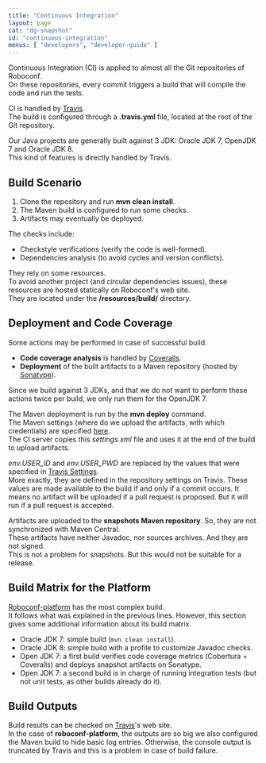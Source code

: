 ```yaml
---
title: "Continuous Integration"
layout: page
cat: "dg-snapshot"
id: "continuous-integration"
menus: [ "developers", "developer-guide" ]
---
```


Continuous Integration (CI) is applied to almost all the Git repositories of Roboconf.  
On these repositories, every commit triggers a build that will compile the code and run the tests.

CI is handled by [Travis](https://travis-ci.org/).  
The build is configured through a **.travis.yml** file, located at the root of the Git repository.

Our Java projects are generally built against 3 JDK: Oracle JDK 7, OpenJDK 7 and Oracle JDK 8.  
This kind of features is directly handled by Travis.


## Build Scenario

1. Clone the repository and run **mvn clean install**.
2. The Maven build is configured to run some checks.
3. Artifacts may eventually be deployed.

The checks include:

* Checkstyle verifications (verify the code is well-formed).
* Dependencies analysis (to avoid cycles and version conflicts).

They rely on some resources.  
To avoid another project (and circular dependencies issues), these resources are hosted statically on Roboconf's web site.  
They are located under the **/resources/build/** directory.


## Deployment and Code Coverage

Some actions may be performed in case of successful build.  

* **Code coverage analysis** is handled by [Coveralls](https://coveralls.io/).
* **Deployment** of the built artifacts to a Maven repository (hosted by [Sonatype](http://www.sonatype.org/)).

Since we build against 3 JDKs, and that we do not want to perform these actions twice per build, we only
run them for the OpenJDK 7.

The Maven deployment is run by the **mvn deploy** command.  
The Maven settings (where do we upload the artifacts, with which credentials) are specified [here](/resources/build/settings.xml).  
The CI server copies this *settings.xml* file and uses it at the end of the build to upload artifacts.

*env.USER_ID* and *env.USER_PWD* are replaced by the values that were specified in [Travis Settings](http://docs.travis-ci.com/user/environment-variables/).  
More exactly, they are defined in the repository settings on Travis. These values are made available to the build if and only if a commit occurs.
It means no artifact will be uploaded if a pull request is proposed. But it will run if a pull request is accepted.

Artifacts are uploaded to the **snapshots Maven repository**. So, they are not synchronized with Maven Central.  
These artifacts have neither Javadoc, nor sources archives. And they are not signed.  
This is not a problem for snapshots. But this would not be suitable for a release.


## Build Matrix for the Platform

[Roboconf-platform](https://github.com/roboconf/roboconf-platform) has the most complex build.  
It follows what was explained in the previous lines. However, this section gives some additional
information about its build matrix.

* Oracle JDK 7: simple build (`mvn clean install`).
* Oracle JDK 8: simple build with a profile to customize Javadoc checks.
* Open JDK 7: a first build verifies code coverage metrics (Cobertura + Coveralls) and deploys snapshot artifacts on Sonatype.
* Open JDK 7: a second build is in charge of running integration tests (but not unit tests, as other builds already do it).


## Build Outputs

Build results can be checked on [Travis](https://travis-ci.org/)'s web site.  
In the case of **roboconf-platform**, the outputs are so big we also configured the Maven build to hide basic log entries.
Otherwise, the console output is truncated by Travis and this is a problem in case of build failure.
